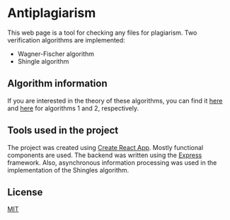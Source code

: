 # Antiplagiarism

This web page is a tool for checking any files for plagiarism. Two verification algorithms are implemented:

* Wagner-Fischer algorithm
* Shingle algorithm

## Algorithm information

If you are interested in the theory of these algorithms, you can find it [here](https://en.wikipedia.org/wiki/Wagner%E2%80%93Fischer_algorithm) and [here](https://en.ryte.com/wiki/Shingle_Algorithm) for algorithms 1 and 2, respectively.

## Tools used in the project

The project was created using [Create React App](https://create-react-app.dev/). Mostly functional components are used. The backend was written using the [Express](https://expressjs.com/) framework. Also, asynchronous information processing was used in the implementation of the Shingles algorithm.

## License
[MIT](https://choosealicense.com/licenses/mit/)
